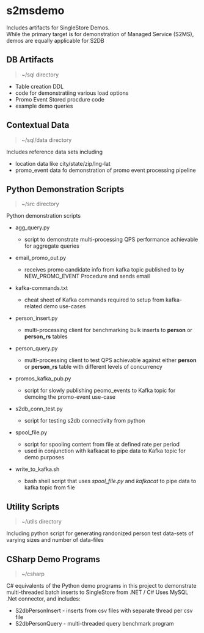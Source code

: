 # s2msdemo

Includes artifacts for SingleStore Demos.  
While the primary target is for demonstration of Managed Service (S2MS), demos are equally applicable for S2DB

## DB Artifacts

> ~/sql directory

- Table creation DDL
- code for demonstratiing various load options
- Promo Event Stored procdure code
- example demo queries

## Contextual Data

> ~/sql/data directory

Includes reference data sets including 
- location data like city/state/zip/lng-lat
- promo_event data fo demonstration of promo event processing pipeline

## Python Demonstration Scripts

> ~/src directory

Python demonstration scripts
- agg_query.py
    - script to demonstrate multi-processing QPS performance achievable for aggregate queries

- email_promo_out.py
    - receives promo candidate info from kafka topic published to by NEW_PROMO_EVENT Procedure and sends email

- kafka-commands.txt
    - cheat sheet of Kafka commands required to setup from kafka-related demo use-cases

- person_insert.py
    - multi-processing client for benchmarking bulk inserts to **person** or **person_rs** tables

- person_query.py
    - multi-processing client to test QPS achievable against either **person** or **person_rs** table with different levels of concurrency

- promos_kafka_pub.py
    - script for slowly publishing peomo_events to Kafka topic for demoing the promo-event use-case

- s2db_conn_test.py
    - script for testing s2db connectivity from python

- spool_file.py
    - script for spooling content from file at defined rate per period
    - used in conjunction with kafkacat to pipe data to Kafka topic for demo purposes

- write_to_kafka.sh
    - bash shell script that uses *spool_file.py* and *kafkacat* to pipe data to kafka topic from file


## Utility Scripts

> ~/utils directory

Including python script for generating randonized person test data-sets of varying sizes and number of data-files

## CSharp Demo Programs

> ~/csharp

C# equivalents of the Python demo programs in this project to demonstrate multi-threaded batch inserts to SingleStore from .NET / C#
Uses MySQL .Net connector, and includes:
 - S2dbPersonInsert - inserts from csv files with separate thread per csv file
 - S2dbPersonQuery - multi-threaded query benchmark program

